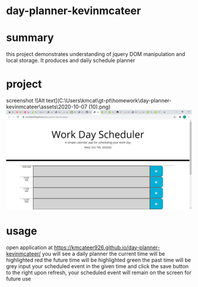 # day-planner-kevinmcateer
# summary
this project demonstrates understanding of jquery DOM manipulation and local storage. It produces and daily schedule planner

# project 
screenshot 
![Alt text](C:\Users\kmcat\gt-pt\homework\day-planner-kevinmcateer\assets\2020-10-07 (10).png)
![Alt text](assets\screenshot.png) 
# usage

open application at https://kmcateer926.github.io/day-planner-kevinmcateer/
you will see a daily planner 
the current time will be highlighted red
the future time will be highlighted green
the past time will be grey
input your scheduled event in the given time and click the save button to the right
upon refresh, your scheduled event will remain on the screen for future use

